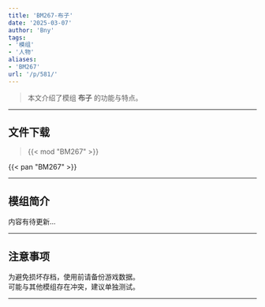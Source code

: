 ```yaml
---
title: 'BM267-布子'
date: '2025-03-07'
author: 'Bny'
tags:
- '模组'
- '人物'
aliases:
- 'BM267'
url: '/p/581/'
---
```


> 本文介绍了模组 **布子** 的功能与特点。

---

## 文件下载  

> {{< mod "BM267" >}}  

{{< pan "BM267" >}}  

---

## 模组简介

>  
内容有待更新...  

---

## 注意事项

>  
为避免损坏存档，使用前请备份游戏数据。  
可能与其他模组存在冲突，建议单独测试。  

---

